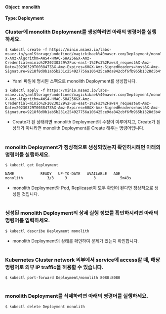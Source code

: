 
#### Object: monolith
#### Type: Deployment

### Cluster에 monolith Deployment를 생성하려면 아래의 명령어를 실행하세요.

```
$ kubectl create -f https://minio.msaez.io/labs-msaez.io/yamlStorage/undefined/magickibaek%40naver.com/Deployment/monolith.yaml?X-Amz-Algorithm=AWS4-HMAC-SHA256&X-Amz-Credential=minio%2F20230329%2Fus-east-1%2Fs3%2Faws4_request&X-Amz-Date=20230329T003847Z&X-Amz-Expires=60&X-Amz-SignedHeaders=host&X-Amz-Signature=9218f8d0b1ab5b231c254927756a106425ce9da842cbf6fb965b1328d5b4f2e5
```
- Yaml 파일에 명시된 스펙으로 monolith Deployment를 생성합니다.

```
$ kubectl apply -f https://minio.msaez.io/labs-msaez.io/yamlStorage/undefined/magickibaek%40naver.com/Deployment/monolith.yaml?X-Amz-Algorithm=AWS4-HMAC-SHA256&X-Amz-Credential=minio%2F20230329%2Fus-east-1%2Fs3%2Faws4_request&X-Amz-Date=20230329T003847Z&X-Amz-Expires=60&X-Amz-SignedHeaders=host&X-Amz-Signature=9218f8d0b1ab5b231c254927756a106425ce9da842cbf6fb965b1328d5b4f2e5
```
- Create가 된 상태라면 monolith Deployment의 수정이 이루어지고, Create가 된 상태가 아니라면 monolith Deployment를 Create 해주는 명령어입니다.  
#

### monolith Deployment가 정상적으로 생성되었는지 확인하시려면 아래의 명령어를 실행하세요.

```
$ kubectl get Deployment

NAME            READY   UP-TO-DATE   AVAILABLE   AGE
monolith           3/3     3            3           5m43s

```
- monolith Deployment와 Pod, Replicaset이 모두 확인이 된다면 정상적으로 생성된 것입니다.
#

### 생성된 monolith Deployment의 상세 실행 정보를 확인하시려면 아래의 명령어를 입력하세요.

```
$ kubectl describe Deployment monolith
```
- monolith Deployment의 상태를 확인하여 문제가 있는지 확인합니다. 
#

### Kubernetes Cluster network 외부에서 service에 access할 때, 해당 명령어로 외부 IP traffic을 허용할 수 있습니다.

```
$ kubectl port-forward Deployment/monolith 8080:8080
```
#

### monolith Deployment를 삭제하려면 아래의 명령어를 실행하세요.

```
$ kubectl delete Deployment monolith
```
#

